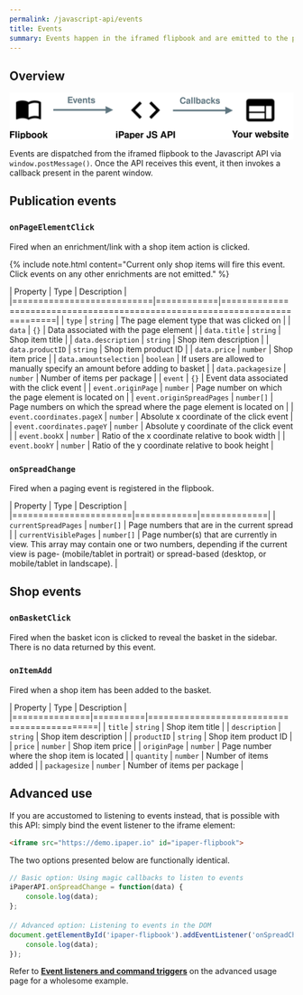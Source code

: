 ```yaml
---
permalink: /javascript-api/events
title: Events
summary: Events happen in the iframed flipbook and are emitted to the parent window. Our API catches these emitted events and invoke magic callbacks, which can be used to execute business-specific logic in the parent window, in response to specific events that have occurred in the iframed flipbook.
---
```


## Overview

<img src="/images/javascript-api/events.svg" style="max-width: 100%; max-height: 100%" />

Events are dispatched from the iframed flipbook to the Javascript API via `window.postMessage()`. Once the API receives this event, it then invokes a callback present in the parent window.

## Publication events

### `onPageElementClick`

Fired when an enrichment/link with a shop item action is clicked.

{% include note.html content="Current only shop items will fire this event. Click events on any other enrichments are not emitted." %}

| Property                  | Type       | Description                                                                |
|===========================|============|============================================================================|
| `type`                    | `string`   | The page element type that was clicked on                                  |
| `data`                    | `{}`       | Data associated with the page element                                      |
| `data.title`              | `string`   | Shop item title                                                            |
| `data.description`        | `string`   | Shop item description                                                      |
| `data.productID`          | `string`   | Shop item product ID                                                       |
| `data.price`              | `number`   | Shop item price                                                            |
| `data.amountselection`    | `boolean`  | If users are allowed to manually specify an amount before adding to basket |
| `data.packagesize`        | `number`   | Number of items per package                                                |
| `event`                   | `{}`       | Event data associated with the click event                                 |
| `event.originPage`        | `number`   | Page number on which the page element is located on                        |
| `event.originSpreadPages` | `number[]` | Page numbers on which the spread where the page element is located on      |
| `event.coordinates.pageX` | `number`   | Absolute x coordinate of the click event                                   |
| `event.coordinates.pageY` | `number`   | Absolute y coordinate of the click event                                   |
| `event.bookX`             | `number`   | Ratio of the x coordinate relative to book width                           |
| `event.bookY`             | `number`   | Ratio of the y coordinate relative to book height                          |

### `onSpreadChange`

Fired when a paging event is registered in the flipbook.

| Property              | Type       | Description |
|=======================|============|=============|
| `currentSpreadPages`  | `number[]` | Page numbers that are in the current spread |
| `currentVisiblePages` | `number[]` | Page number(s) that are currently in view. This array may contain one or two numbers, depending if the current view is page- (mobile/tablet in portrait) or spread-based (desktop, or mobile/tablet in landscape). | 

## Shop events

### `onBasketClick`

Fired when the basket icon is clicked to reveal the basket in the sidebar. There is no data returned by this event.

### `onItemAdd`

Fired when a shop item has been added to the basket.

| Property      | Type     | Description                                |
|===============|==========|============================================|
| `title`       | `string` | Shop item title                            |
| `description` | `string` | Shop item description                      |
| `productID`   | `string` | Shop item product ID                       |
| `price`       | `number` | Shop item price                            |
| `originPage`  | `number` | Page number where the shop item is located |
| `quantity`    | `number` | Number of items added                      |
| `packagesize` | `number` | Number of items per package                |

## Advanced use

If you are accustomed to listening to events instead, that is possible with this API: simply bind the event listener to the iframe element:

```html
<iframe src="https://demo.ipaper.io" id="ipaper-flipbook">
```

The two options presented below are functionally identical.

```js
// Basic option: Using magic callbacks to listen to events
iPaperAPI.onSpreadChange = function(data) {
    console.log(data);
};

// Advanced option: Listening to events in the DOM
document.getElementById('ipaper-flipbook').addEventListener('onSpreadChange', function(data) {
    console.log(data);
});
```

Refer to [**Event listeners and command triggers**](./advanced-usage#event-listeners-and-command-triggers) on the advanced usage page for a wholesome example.